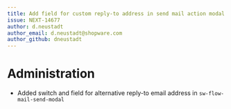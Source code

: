 ```yaml
---
title: Add field for custom reply-to address in send mail action modal
issue: NEXT-14677
author: d.neustadt
author_email: d.neustadt@shopware.com
author_github: dneustadt
---
```

# Administration
* Added switch and field for alternative reply-to email address in `sw-flow-mail-send-modal`
